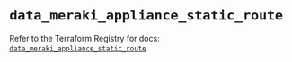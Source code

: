 # `data_meraki_appliance_static_route`

Refer to the Terraform Registry for docs: [`data_meraki_appliance_static_route`](https://registry.terraform.io/providers/ciscodevnet/meraki/1.7.1/docs/data-sources/appliance_static_route).
